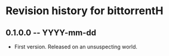 # Revision history for bittorrentH

## 0.1.0.0 -- YYYY-mm-dd

* First version. Released on an unsuspecting world.
